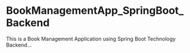 # BookManagementApp_SpringBoot_Backend
This is a Book Management Application using Spring Boot Technology Backend...
